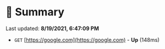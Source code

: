 # 📖 Summary
Last updated: **8/19/2021, 6:47:09 PM**

- `GET` [https://google.com](https://google.com) - **Up** (148ms)
